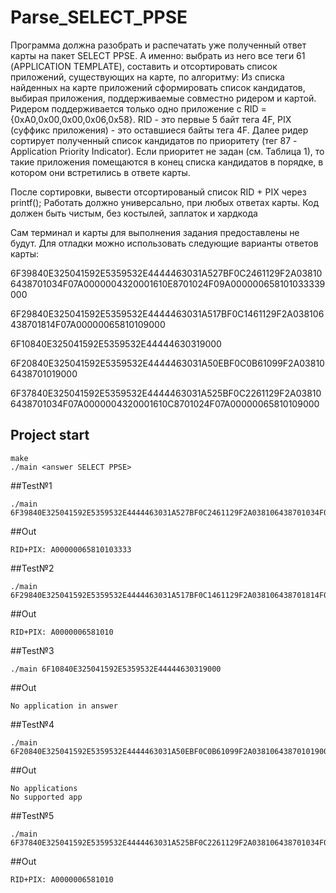 # Parse_SELECT_PPSE

Программа должна разобрать и распечатать уже полученный ответ карты на пакет SELECT PPSE.
А именно: выбрать из него все теги 61 (APPLICATION TEMPLATE), составить и отсортировать список приложений, существующих на карте, по алгоритму:
Из списка найденных на карте приложений сформировать список кандидатов, выбирая приложения, поддерживаемые совместно ридером и картой. Ридером поддерживается только одно приложение с RID =  {0xA0,0x00,0x00,0x06,0x58}. RID - это первые 5 байт тега 4F, PIX (суффикс приложения) - это оставшиеся байты тега  4F. Далее ридер сортирует полученный список кандидатов по приоритету (тег 87 - Application Priority Indicator). Если приоритет не задан (см. Таблица 1), то такие приложения помещаются в конец списка кандидатов в порядке, в котором они встретились в ответе карты.

После сортировки, вывести отсортированый список RID + PIX через printf();
Работать должно универсально, при любых ответах карты. Код должен быть чистым, без костылей, заплаток и хардкода

Сам терминал и карты для выполнения задания предоставлены не будут.
Для отладки можно использовать следующие варианты ответов карты:

6F39840E325041592E5359532E4444463031A527BF0C2461129F2A038106438701034F07A0000004320001610E8701024F09A000000658101033339000

6F29840E325041592E5359532E4444463031A517BF0C1461129F2A038106438701814F07A00000065810109000

6F10840E325041592E5359532E44444630319000

6F20840E325041592E5359532E4444463031A50EBF0C0B61099F2A038106438701019000

6F37840E325041592E5359532E4444463031A525BF0C2261129F2A038106438701034F07A0000004320001610C8701024F07A00000065810109000

## Project start
```
make
./main <answer SELECT PPSE>
```

##Test№1
```
./main 6F39840E325041592E5359532E4444463031A527BF0C2461129F2A038106438701034F07A0000004320001610E8701024F09A000000658101033339000
```
##Out
```
RID+PIX: A00000065810103333
```
##Test№2
```
./main 6F29840E325041592E5359532E4444463031A517BF0C1461129F2A038106438701814F07A00000065810109000
```
##Out
```
RID+PIX: A0000006581010
```
##Test№3
```
./main 6F10840E325041592E5359532E44444630319000
```
##Out
```
No application in answer
```
##Test№4
```
./main 6F20840E325041592E5359532E4444463031A50EBF0C0B61099F2A038106438701019000
```
##Out
```
No applications
No supported app
```
##Test№5
```
./main 6F37840E325041592E5359532E4444463031A525BF0C2261129F2A038106438701034F07A0000004320001610C8701024F07A00000065810109000
```
##Out
```
RID+PIX: A0000006581010
```
